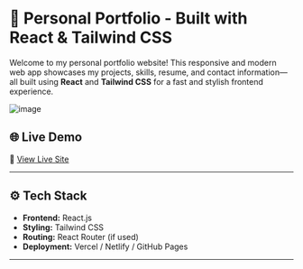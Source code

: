 # 💼 Personal Portfolio - Built with React & Tailwind CSS

Welcome to my personal portfolio website! This responsive and modern web app showcases my projects, skills, resume, and contact information—all built using **React** and **Tailwind CSS** for a fast and stylish frontend experience.

![image](https://github.com/user-attachments/assets/d905f6bb-db29-4124-9792-cbd6ab5f16e8)

## 🌐 Live Demo

🔗 [View Live Site](https://mansiunge.vercel.app/)

---

## ⚙️ Tech Stack

- **Frontend:** React.js
- **Styling:** Tailwind CSS
- **Routing:** React Router (if used)
- **Deployment:** Vercel / Netlify / GitHub Pages

---
